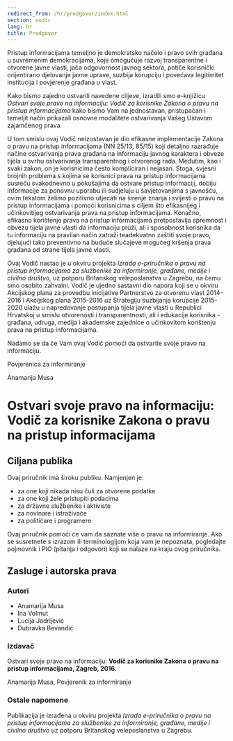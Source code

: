 ```yaml
---
redirect_from: /hr/predgovor/index.html
section: vodic
lang: hr
title: Predgovor
---
```


Pristup informacijama temeljno je demokratsko načelo i pravo svih građana u suvremenim demokracijama, koje omogućuje razvoj transparentne i otvorene javne vlasti, jača odgovornost javnog sektora, potiče korisnički orijentirano djelovanje javne uprave, suzbija korupciju i povećava legitimitet institucija i povjerenje građana u vlast.

Kako bismo zajedno ostvarili navedene ciljeve, izradili smo e-knjižicu *Ostvari svoje pravo na informaciju: Vodič za korisnike Zakona o pravu na pristup informacijama* kako bismo Vam na jednostavan, pristupačan i temeljit način prikazali osnovne modalitete ostvarivanja Vašeg Ustavom zajamčenog prava.

U tom smislu ovaj Vodič neizostavan je dio efikasne implementacije Zakona o pravu na pristup informacijama (NN 25/13, 85/15) koji detaljno razrađuje načine ostvarivanja prava građana na informaciju javnog karaktera i obveze tijela u svrhu ostvarivanja transparentnog i otvorenog rada. Međutim, kao i svaki zakon, on je korisnicima često kompliciran i nejasan. Stoga, svjesni brojnih problema s kojima se korisnici prava na pristup informacijama susreću svakodnevno u pokušajima da ostvare pristup informaciji, dobiju informacije za ponovnu uporabu ili sudjeluju u savjetovanjima s javnošću, ovim tekstom želimo pozitivno utjecati na širenje znanja i svijesti o pravu na pristup informacijama i pomoći korisnicima s ciljem što efikasnijeg i učinkovitijeg ostvarivanja prava na pristup informacijama. Konačno, efikasno korištenje prava na pristup informacijama pretpostavlja spremnost i obvezu tijela javne vlasti da informaciju pruži, ali i sposobnost korisnika da tu informaciju na pravilan način zatraži teadekvatno zaštiti svoje pravo, djelujući tako preventivno na buduće slučajeve mogućeg kršenja prava građana od strane tijela javne vlasti.

Ovaj Vodič nastao je u okviru projekta *Izrada e-priručnika o pravu na pristup informacijama za službenike za informiranje, građane, medije i civilno društvo,* uz potporu Britanskog veleposlanstva u Zagrebu, na čemu smo osobito zahvalni. Vodič je ujedno sastavni dio napora koji se u okviru Akcijskog plana za provedbu inicijative Partnerstvo za otvorenu vlast 2014-2016 i Akcijskog plana 2015-2016 uz Strategiju suzbijanja korupcije 2015-2020 ulažu u napredovanje postupanja tijela javne vlasti u Republici Hrvatskoj u smislu otvorenosti i transparentnosti, ali i edukacije korisnika - građana, udruga, medija i akademske zajednice o učinkovitom korištenju prava na pristup informacijama. 

Nadamo se da će Vam ovaj Vodič pomoći da ostvarite svoje pravo na informaciju.

Povjerenica za informiranje

Anamarija Musa

# Ostvari svoje pravo na informaciju: Vodič za korisnike Zakona o pravu na pristup informacijama

## Ciljana publika

Ovaj priručnik ima široku publiku. Namjenjen je:

-   za one koji nikada nisu čuli za otvorene podatke
-   za one koji žele pristupiti podacima
-   za državne službenike i aktiviste
-   za novinare i istraživače
-   za političare i programere

Ovaj priručnik pomoći će vam da saznate više o pravu na informiranje. Ako se susretnete s izrazom ili terminologijom koja vam je nepoznata, pogledajte pojmovnik i PIO (pitanja i odgovori) koji se nalaze na kraju ovog priručnika.

## Zasluge i autorska prava

### Autori

-   Anamarija Musa
-   Ina Volmut
-   Lucija Jadrijević
-   Dubravka Bevandić

### Izdavač

Ostvari svoje pravo na informaciju: **Vodič za korisnike Zakona o pravu na pristup informacijama, Zagreb, 2016.**

Anamarija Musa, Povjerenik za informiranje

### Ostale napomene

Publikacija je izrađena u okviru projekta *Izrada e-priručnika o pravu na pristup informacijama za službenike za informiranje, građane, medije i civilno društvo* uz potporu Britanskog veleposlanstva u Zagrebu.